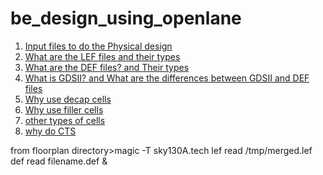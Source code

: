 # be_design_using_openlane

1. [Input files to do the Physical design](https://github.com/visionvlsi/be_design_using_openlane/blob/main/what_inputs_required_for_PD.md)<br/>
2. [What are the LEF files and their types](https://github.com/visionvlsi/be_design_using_openlane/blob/main/LEF_files.md)<br/>
3. [What are the DEF files? and Their types](https://github.com/visionvlsi/be_design_using_openlane/blob/main/About_DEF_files.md)<br/>
4. [What is GDSII? and What are the differences between GDSII and DEF files](https://github.com/visionvlsi/be_design_using_openlane/blob/main/About_GDSII.md)<br>
5. [Why use decap cells](https://github.com/visionvlsi/be_design_using_openlane/blob/main/why_decap_cells.md)<br/>
6. [Why use filler cells](https://github.com/visionvlsi/be_design_using_openlane/blob/main/why_filler_cells.md)<br/>
7. [other types of cells](https://github.com/visionvlsi/be_design_using_openlane/blob/main/other_cells.md)<br/>
8. [why do CTS](https://github.com/visionvlsi/be_design_using_openlane/blob/main/why_CTS.md)



from floorplan directory>magic -T sky130A.tech lef read /tmp/merged.lef def read filename.def &

